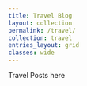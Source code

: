 ```yaml
---
title: Travel Blog
layout: collection
permalink: /travel/
collection: travel
entries_layout: grid
classes: wide
---
```


Travel Posts here
